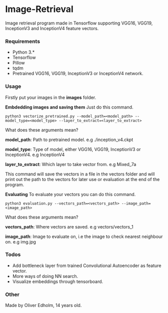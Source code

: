 # Image-Retrieval
Image retrieval program made in Tensorflow supporting VGG16, VGG19, InceptionV3 and InceptionV4 feature vectors.


### Requirements
* Python 3.*
* Tensorflow
* Pillow
* tqdm
* Pretrained VGG16, VGG19, InceptionV3 or InceptionV4 network.


### Usage
Firstly put your images in the **images** folder.

**Embdedding images and saving them**
Just do this command.
```
python3 vectorize_pretrained.py --model_path=<model_path> --model_type=<model_type> --layer_to_extract=<layer_to_extract>
```
What does these arguments mean?

**model_path**: Path to pretrained model. e.g ./inception_v4.ckpt

**model_type**: Type of model, either VGG16, VGG19, InceptionV3 or InceptionV4. e.g InceptionV4

**layer_to_extract**: Which layer to take vector from. e.g Mixed_7a

This command will save the vectors in a file in the vectors folder and will print out the path to the vectors for later
use or evaluation at the end of the program.

**Evaluating**
To evaluate your vectors you can do this command.
```
python3 evaluation.py --vectors_path=<vectors_path> --image_path=<image_path>
```
What does these arguments mean?

**vectors_path**: Where vectors are saved. e.g vectors/vectors_1

**image_path**: Image to evaluate on, i.e the image to check nearest neighbour on. e.g img.jpg

### Todos
* Add bottleneck layer from trained Convolutional Autoencoder as feature vector.
* More ways of doing NN search.
* Visualize embeddings through tensorboard.

### Other
Made by Oliver Edholm, 14 years old.
